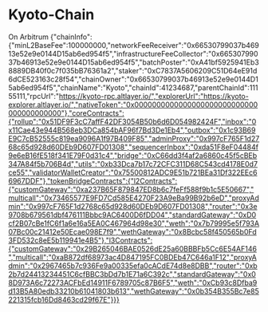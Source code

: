 # Kyoto-Chain
On Arbitrum
{"chainInfo":{"minL2BaseFee":100000000,"networkFeeReceiver":"0x66530799037b46913e52e9e0144D15ab6ed954f5","infrastructureFeeCollector":"0x66530799037b46913e52e9e0144D15ab6ed954f5","batchPoster":"0xA41bf5925941Eb38889DB40f0c7f035bB76361a2","staker":"0xC7837A5606209C51D64eE91d6dCE523163c28f54","chainOwner":"0x66530799037b46913e52e9e0144D15ab6ed954f5","chainName":"Kyoto","chainId":41234687,"parentChainId":11155111,"rpcUrl":"https://kyoto-rpc.altlayer.io/","explorerUrl":"https://kyoto-explorer.altlayer.io/","nativeToken":"0x0000000000000000000000000000000000000000"},"coreContracts":{"rollup":"0x51DF9F3cC7affF42DF3054B50b6d6D054982424F","inbox":"0x11Cae43e944B568eb3DCa854bAF96f7Bd3De1Eb4","outbox":"0x1c93B69E9C7cB52555c819ea9096A1f97B409F85","adminProxy":"0x997cF765F1d2768c65d928d60DEb9D607FD01308","sequencerInbox":"0xda51F8eF04484f9e6eB16fE518f341E79F0d31c4","bridge":"0xC66dd3f4af2a6860c45f5cBEb347A84f5b706B4d","utils":"0xb33Dca7b17c72CFC311D68C543cd4178E0d7ce55","validatorWalletCreator":"0x75500812ADC9E51b721BEa31Df322EEc66967DDF"},"tokenBridgeContracts":{"l2Contracts":{"customGateway":"0xa237B65F879847ED8b6c7feFf588f9b1c5E50667","multicall":"0x73465577E9FD7Cd585E4270F23A9eBa99B92b6eD","proxyAdmin":"0x997cF765F1d2768c65d928d60DEb9D607FD01308","router":"0x3e9708b679561dbf476111Bbbc9AC6400D6fDD04","standardGateway":"0xD0cf2B07cBe1fC6f1a6e16a5EA0C467964d98e30","weth":"0x7b79995e5f793A07Bc00c21412e50Ecae098E7f9","wethGateway":"0x8Bcbc58f450565b0Fd3FD532c8eE5b119941e4B5"},"l3Contracts":{"customGateway":"0x29B265046BAE0526dE25a60BBBFb5Cc6E54AF146","multicall":"0xaB872df68973ac4D847195FC0BDEb47C646a1F12","proxyAdmin":"0x2967465b7c936Fe9a00335efa0cACdE74d8e8DBB","router":"0xb2b7d24413234451C6cfBBC3bDd7b1E71a6C392c","standardGateway":"0x08D973A6c72273ACFbEd14911F6789705c87B6F5","weth":"0xCb93c8Dfba9d13B5A80edb33210b61041803b613","wethGateway":"0x0b354B355Bc7e85221315fcb16Dd8463cd29f67E"}}}
